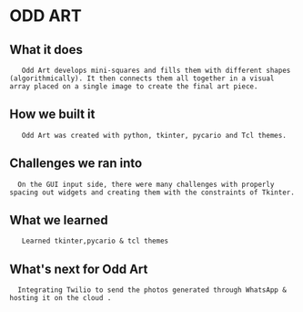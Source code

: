 # ODD ART

## What it does
       Odd Art develops mini-squares and fills them with different shapes (algorithmically). It then connects them all together in a visual array placed on a single image to create the final art piece.
## How we built it
       Odd Art was created with python, tkinter, pycario and Tcl themes.
## Challenges we ran into
      On the GUI input side, there were many challenges with properly spacing out widgets and creating them with the constraints of Tkinter. 
## What we learned
       Learned tkinter,pycario & tcl themes
## What's next for Odd Art
      Integrating Twilio to send the photos generated through WhatsApp & hosting it on the cloud .
